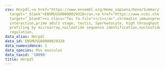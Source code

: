 ```yaml
---
csv: Hnrpdl,<a href="https://www.ensembl.org/Homo_sapiens/Gene/Summary?db=core;g=ENSMUSG00000029328"
  target="_blank">ENSMUSG00000029328</a>,<a href="https://www.ncbi.nlm.nih.gov/pubmed/23834426"
  target="_blank"><i class="fas fa-file"></i></a>",chromatin immunoprecipitation assay,direct
  interaction,prime adult stage, testis, Spermatocyte, high throughput transcription
  profiling by microarray,nucleotide sequence identification,nucleotide sequence identification,transcriptional
  regulation,
data_alias: Hnrpdl
data_id: ENSMUSG00000029328
data_numevidence: 1
data_species: Mus musculus
data_taxid: '10090'
title: Hnrpdl
---
```

